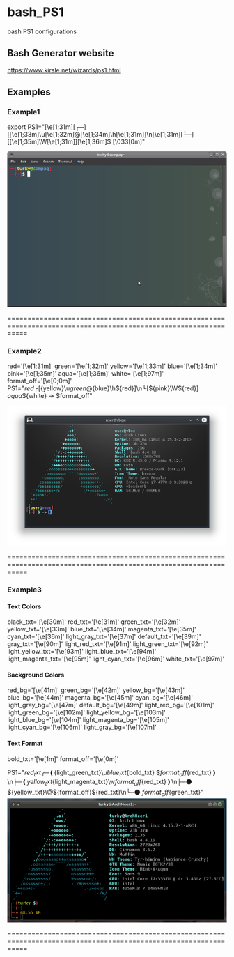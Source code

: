 # bash_PS1
bash PS1 configurations

## Bash Generator website
https://www.kirsle.net/wizards/ps1.html

## Examples

### Example1
export PS1="\[\e[1;31m\]\[┌─\][\[\e[1;33m\]\u\[\e[1;32m\]@\[\e[1;34m\]\h\[\e[1;31m\]]\n\[\e[1;31m\]\[└─\][\[\e[1;35m\]\W\[\e[1;31m\]]\[\e[1;36m\]\$ \[\033[0m\]"

![alt text](https://github.com/tag2000sa/bash_PS1/blob/master/Screenshot%20at%202017-10-13%2023-20-17.png)

=================================================================================================================

### Example2
red='\[\e[1;31m\]'
green='\[\e[1;32m\]'
yellow='\[\e[1;33m\]'
blue='\[\e[1;34m\]'
pink='\[\e[1;35m\]'
aqua='\[\e[1;36m\]'
white='\[\e[1;97m\]'
format_off='\[\e[0;0m\]'
PS1="${red}┌[${yellow}\u${green}@${blue}\h${red}]\n└[${pink}\W${red}] ${aqua}\$${white} -> $format_off"

![alt text](https://github.com/tag2000sa/bash_PS1/blob/master/Screenshot_20180218_104118.png)

=================================================================================================================

### Example3
#### Text Colors
black_txt='\[\e[30m\]'
red_txt='\[\e[31m\]'
green_txt='\[\e[32m\]'
yellow_txt='\[\e[33m\]'
blue_txt='\[\e[34m\]'
magenta_txt='\[\e[35m\]'
cyan_txt='\[\e[36m\]'
light_gray_txt='\[\e[37m\]'
default_txt='\[\e[39m\]'
gray_txt='\[\e[90m\]'
light_red_txt='\[\e[91m\]'
light_green_txt='\[\e[92m\]'
light_yellow_txt='\[\e[93m\]'
light_blue_txt='\[\e[94m\]'
light_magenta_txt='\[\e[95m\]'
light_cyan_txt='\[\e[96m\]'
white_txt='\[\e[97m\]'

#### Background Colors
red_bg='\[\e[41m\]'
green_bg='\[\e[42m\]'
yellow_bg='\[\e[43m\]'
blue_bg='\[\e[44m\]'
magenta_bg='\[\e[45m\]'
cyan_bg='\[\e[46m\]'
light_gray_bg='\[\e[47m\]'
default_bg='\[\e[49m\]'
light_red_bg='\[\e[101m\]'
light_green_bg='\[\e[102m\]'
light_yellow_bg='\[\e[103m\]'
light_blue_bg='\[\e[104m\]'
light_magenta_bg='\[\e[105m\]'
light_cyan_bg='\[\e[106m\]'
light_gray_bg='\[\e[107m\]'

#### Text Format
bold_txt='\[\e[1m\]'
format_off='\[\e[0m\]'

PS1="${red_txt}╭─❪${light_green_txt}\u${blue_txt}${bold_txt} \$${format_off}${red_txt}❫\n├─❪${yellow_txt}${light_magenta_txt}\w${format_off}${red_txt}❫\n├─⚫ ${yellow_txt}\@${format_off}${red_txt}\n╰─⚫ ${format_off}${green_txt}"
![alt text](https://github.com/tag2000sa/bash_PS1/blob/master/screen.png)

=================================================================================================================
